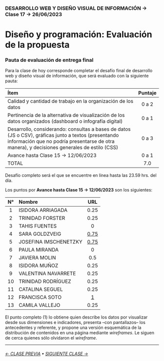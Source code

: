 ### DESARROLLO WEB Y DISEÑO VISUAL DE INFORMACIÓN → Clase 17 → 26/06/2023

# Diseño y programación: Evaluación de la propuesta

### Pauta de evaluación de entrega final 

Para la clase de hoy corresponde completar el desafío final de desarrollo web y diseño visual de información, que será evaluado con la siguiente pauta:

| Ítem  | Puntaje |
|:-------|:-------:|
| Calidad y cantidad de trabajo en la organización de los datos | 0 a 2 |
| Pertinencia de la alternativa de visualización de los datos organizados (dashboard o infografía digital) | 0 a 1 |
| Desarrollo, considerando: consultas a bases de datos (JS o CSV), gráficas junto a textos (presentando información que no podría presentarse de otra manera), y decisiones generales de estilo (CSS) | 0 a 3 | 
| Avance hasta Clase 15 → 12/06/2023 | 0 a 1 | 
| TOTAL | 7.0 |

Desafío completo será el que se encuentre en línea hasta las 23.59 hrs. del día. 

Los puntos por **Avance hasta Clase 15 → 12/06/2023** son los siguientes:

| N° | Nombre | URL | 
|:---------:|:--------------|:--------------:|
| 1 | ISIDORA ARRIAGADA | 0.25 |
| 2 | TRINIDAD FORSTER | 0.25 |
| 3 | TAHIS FUENTES | 0 |
| 4 | SARA GOLDZVEIG | [0.75](https://github.com/saragoldzveig/dno-final) |
| 5 | JOSEFINA IMSCHENETZKY | [0.75](https://github.com/jimschenetzky/DNOWEB_PROYECTO) |
| 6 | PAULA MIRANDA | 0 |
| 7 | JAVIERA MOLIN | 0.5 |
| 8 | ISIDORA MUÑOZ | 0.25 |
| 9 | VALENTINA NAVARRETE | 0.25 |
| 10 | TRINIDAD RODRÍGUEZ | 0.25 |
| 11 | CATALINA SEGUEL | 0.25 |
| 12 | FRANCISCA SOTO | [1](https://github.com/fsoti/Clases-finales) |
| 13 | CAMILA VALLEJO | 0.25 |

El punto completo (1) lo obtiene quien describe los datos por visualizar desde sus dimensiones e indicadores, presenta –con pantallazos– los antecedentes y referente, y propone una versión esquemática de la distribución de contenidos en una página mediante *wireframes*. Le siguen de cerca quienes sólo olvidaron el *wireframe*.

- - - - - - - 

###### [← CLASE PREVIA](https://github.com/profesorfaco/dno097-2024/tree/main/clase-16) &bull; [SIGUIENTE CLASE →](https://github.com/profesorfaco/dno097-2024/tree/main/clase-18)
